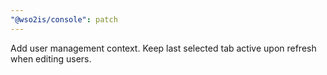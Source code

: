 ```yaml
---
"@wso2is/console": patch
---
```


Add user management context. Keep last selected tab active upon refresh when editing users.
